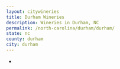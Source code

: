 ```yaml
---
layout: citywineries
title: Durham Wineries
description: Wineries in Durham, NC
permalink: /north-carolina/durham/durham/
state: nc
county: durham
city: durham
---
```

-
